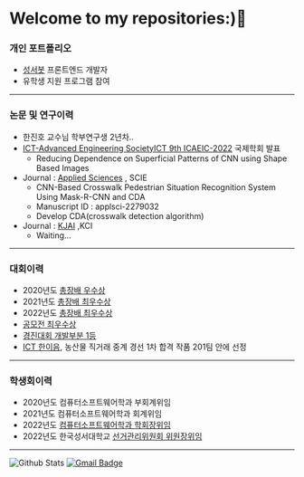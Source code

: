  
# Welcome to my repositories:)👋

### 개인 포트폴리오
- [성서봇](https://github.com/kbubot) 프론트엔드 개발자
- 유학생 지원 프로그램 참여
----
### 논문 및 연구이력
- 한진호 교수님 학부연구생 2년차..
- [ICT-Advanced Engineering SocietyICT 9th ICAEIC-2022](https://ictaes.org/9th-international-conference/conference-program/) 국제학회 발표
  - Reducing Dependence on Superficial Patterns of CNN using Shape Based Images 
- Journal : [Applied Sciences](https://www.mdpi.com/journal/applsci) , SCIE
  - CNN-Based Crosswalk Pedestrian Situation Recognition System Using Mask-R-CNN and CDA
  - Manuscript ID : applsci-2279032
  - Develop CDA(crosswalk detection algorithm) 
- Journal : [KJAI](https://kjai.jams.or.kr/co/main/jmMain.kci) ,KCI
  - Waiting...
---
### 대회이력
- 2020년도 [총장배 우수상](https://github.com/JunbeomKim-01/cap.program)
- 2021년도 [총장배 최우수상](https://github.com/chongJangBae)
- 2022년도 [총장배 최우수상](https://github.com/LevelUpToast)
- [공모전 최우수상](https://github.com/JunbeomKim-01/MyBibleApp)
- [경진대회 개발부분 1등](https://github.com/JunbeomKim-01/Grade-Protector)
- [ICT 한이음](https://www.hanium.or.kr/portal/index.do), 농산물 직거래 중계 경선 1차 합격 작품 201팀 안에 선정
---
### 학생회이력
- 2020년도 컴퓨터소프트웨어학과 부회계위임
- 2021년도 컴퓨터소프트웨어학과 회계위임
- 2022년도 [컴퓨터소프트웨어학과 학회장위임](https://azure-atlasaurus-f76.notion.site/2022-10dba15e518c4c1a8b392ba4a144413f)
- 2022년도 한국성서대학교 [선거관리위원회 위원장위임](https://azure-atlasaurus-f76.notion.site/e49a0ba2d8e94000b83763c393de9059)
---
![Github Stats](https://github-readme-stats.vercel.app/api?username=JunbeomKim-01&show_icons=true)
  [![Gmail Badge](https://img.shields.io/badge/Gmail-d14836?style=flat-square&logo=Gmail&logoColor=white&link=mailto:snugyun01@gmail.com)](mailto:estjunbeom@gmail.com)

<!--
**JunbeomKim-01/JunbeomKim-01** is a ✨ _special_ ✨ repository because its `README.md` (this file) appears on your GitHub profile.


Here are some ideas to get you started:

- 🔭 I’m currently working on ...
- 🌱 I’m currently learning ...
- 👯 I’m looking to collaborate on ...
- 🤔 I’m looking for help with ...
- 💬 Ask me about ...
- 📫 How to reach me: ...
- 😄 Pronouns: ...
- ⚡ Fun fact: ...

# Dillinger
[![N|Solid](https://cldup.com/dTxpPi9lDf.thumb.png)](https://nodesource.com/products/nsolid)
[![Build Status](https://travis-ci.org/joemccann/dillinger.svg?branch=master)](https://travis-ci.org/joemccann/dillinger)
![Github Stats](https://github-readme-stats.vercel.app/api?username=JunbeomKim-01&show_icons=true)
